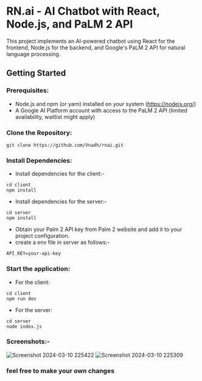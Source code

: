# RN.ai - AI Chatbot with React, Node.js, and PaLM 2 API
This project implements an AI-powered chatbot using React  for the frontend, Node.js for the backend, and Google's PaLM 2 API for natural language processing.
## Getting Started
### Prerequisites:
* Node.js and npm (or yarn) installed on your system (https://nodejs.org/)
* A Google AI Platform account with access to the PaLM 2 API (limited availability, waitlist might apply)
### Clone the Repository:
``` git clone https://github.com/Vnadh/rnai.git ```
### Install Dependencies:
* Install dependencies for the client:-
```
cd client
npm install
 ```
* Install dependencies for the server:-
```
cd server
npm install
 ```
* Obtain your Palm 2 API key from Palm 2 website and add it to your project configuration.
* create a env file in server as follows:-
```
API_KEY=your-api-key
 ```
### Start the application:
* For the client:
```
cd client
npm run dev
 ```
* For the server:
```
cd server
node index.js
 ```
### Screenshots:-
![Screenshot 2024-03-10 225422](https://github.com/Vnadh/rnai/assets/106485321/1edb7818-1e7e-448a-ac50-d6ad84650e7d)
![Screenshot 2024-03-10 225309](https://github.com/Vnadh/rnai/assets/106485321/6d098aed-3c68-49b6-a1d3-ac34dbafb898)

### feel free to make your own changes



